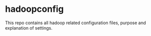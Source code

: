 # hadoopconfig

This repo contains all hadoop related configuration files, purpose and explanation of settings.
